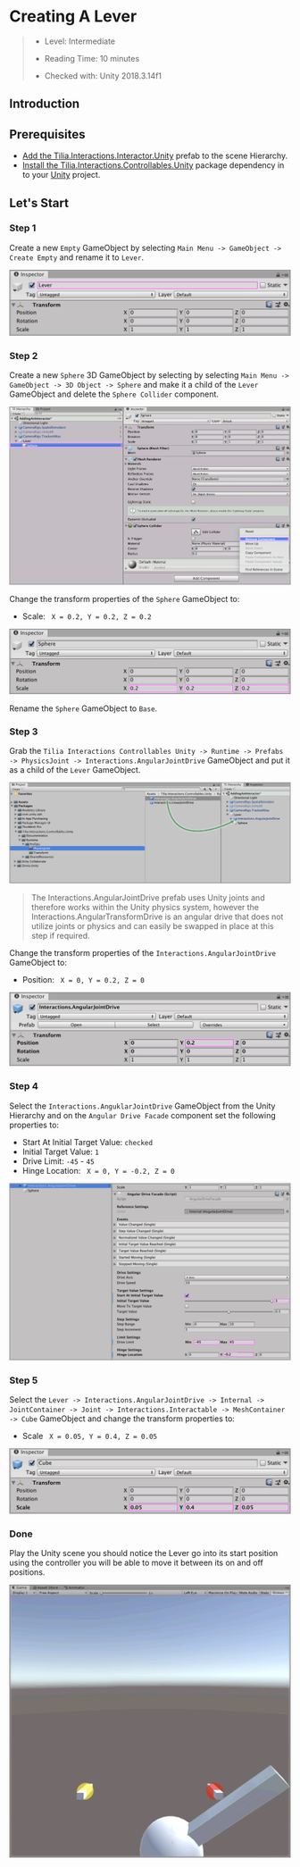 # Creating A Lever

> * Level: Intermediate
>
> * Reading Time: 10 minutes
>
> * Checked with: Unity 2018.3.14f1

## Introduction


## Prerequisites

* [Add the Tilia.Interactions.Interactor.Unity] prefab to the scene Hierarchy.
* [Install the Tilia.Interactions.Controllables.Unity] package dependency in to your [Unity] project.

## Let's Start

### Step 1

Create a new `Empty` GameObject by selecting `Main Menu -> GameObject -> Create Empty` and rename it to `Lever`.

![Import Empty](assets/images/ImportEmpty.png)

### Step 2

Create a new `Sphere` 3D GameObject by selecting by selecting `Main Menu -> GameObject -> 3D Object -> Sphere` and make it a child of the `Lever` GameObject and delete the `Sphere Collider` component.

![Remove Sphere Collider](assets/images/RemoveSphereCollider.png)

Change the transform properties of the `Sphere` GameObject to:

*  Scale: ` X = 0.2, Y = 0.2, Z = 0.2`

![ChangeSphereSize](assets/images/ChangeSphereSize.png)
 
 Rename the `Sphere` GameObject to `Base`.
 
 ### Step 3
 
 Grab the `Tilia Interactions Controllables Unity -> Runtime -> Prefabs -> PhysicsJoint -> Interactions.AngularJointDrive` GameObject and put it as a child of the `Lever` GameObject.

![Import AngularJointDrive](assets/images/ImportAngularJointDrive.png)

> The Interactions.AngularJointDrive prefab uses Unity joints and therefore works within the Unity physics system, however the Interactions.AngularTransformDrive is an angular drive that does not utilize joints or physics and can easily be swapped in place at this step if required.

Change the transform properties of the `Interactions.AngularJointDrive` GameObject to:

*  Position: ` X = 0, Y = 0.2, Z = 0`

![Change AngularJointDrive Position](assets/images/ChangeAngularJointDrivePosition.png)

### Step 4

Select the `Interactions.AnguklarJointDrive` GameObject from the Unity Hierarchy and on the `Angular Drive Facade` component set the following properties to:

* Start At Initial Target Value: `checked`
* Initial Target Value: `1`
* Drive Limit: `-45` - `45`
* Hinge Location: ` X = 0, Y = -0.2, Z = 0`

![Configure AngularJointDrive](assets/images/ConfigureAngularJointDrive.png)

### Step 5

Select the `Lever -> Interactions.AngularJointDrive -> Internal -> JointContainer -> Joint -> Interactions.Interactable -> MeshContainer -> Cube` GameObject and change the transform properties to:

* Scale ` X = 0.05, Y = 0.4, Z = 0.05`

![Change Mesh Container](assets/images/ChangeMeshContainer.png)

### Done

Play the Unity scene you should notice the Lever go into its start position using the controller you will be able to move it between its on and off positions.

![Done](assets/images/Done.png)

[Unity]: https://unity3d.com/
[Add the Tilia.Interactions.Interactor.Unity]: https://github.com/ExtendRealityLtd/Tilia.Interactions.Interactables.Unity/tree/master/Documentation/HowToGuides/AddingAnInteractor
[Install the Tilia.Interactions.Controllables.Unity]: ../Installation/README.md
